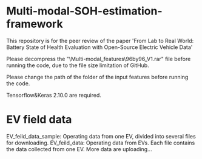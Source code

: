 # Multi-modal-SOH-estimation-framework
This repository is for the peer review of the paper 'From Lab to Real World: Battery State of Health Evaluation with Open-Source Electric Vehicle Data'

Please decompress the "\\Multi-modal_features\\96by96_V1.rar" file before running the code, due to the file size limitation of GitHub. 

Please change the path of the folder of the input features before running the code.

Tensorflow&Keras 2.10.0 are required.

# EV field data
EV_feild_data_sample: Operating data from one EV, divided into several files for downloading. 
EV_feild_data: Operating data from EVs. Each file contains the data collected from one EV. More data are uploading...